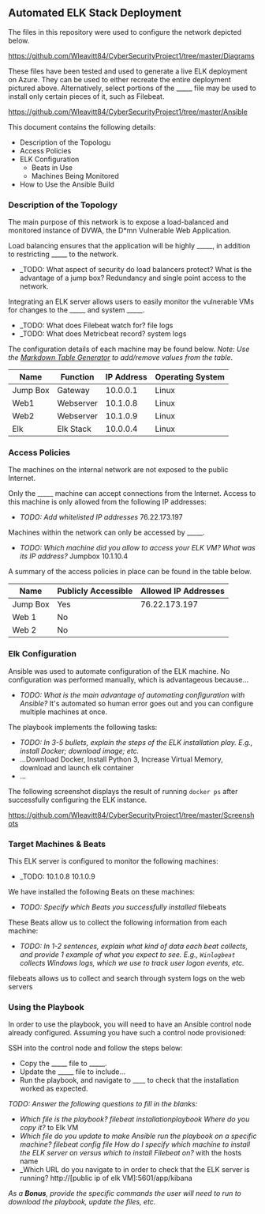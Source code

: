 ## Automated ELK Stack Deployment

The files in this repository were used to configure the network depicted below.

https://github.com/Wleavitt84/CyberSecurityProject1/tree/master/Diagrams

These files have been tested and used to generate a live ELK deployment on Azure. They can be used to either recreate the entire deployment pictured above. Alternatively, select portions of the _____ file may be used to install only certain pieces of it, such as Filebeat.

  https://github.com/Wleavitt84/CyberSecurityProject1/tree/master/Ansible

This document contains the following details:
- Description of the Topologu
- Access Policies
- ELK Configuration
  - Beats in Use
  - Machines Being Monitored
- How to Use the Ansible Build


### Description of the Topology

The main purpose of this network is to expose a load-balanced and monitored instance of DVWA, the D*mn Vulnerable Web Application.

Load balancing ensures that the application will be highly _____, in addition to restricting _____ to the network.
- _TODO: What aspect of security do load balancers protect? What is the advantage of a jump box? Redundancy and single point access to the network.

Integrating an ELK server allows users to easily monitor the vulnerable VMs for changes to the _____ and system _____.
- _TODO: What does Filebeat watch for? file logs
- _TODO: What does Metricbeat record? system logs

The configuration details of each machine may be found below.
_Note: Use the [Markdown Table Generator](http://www.tablesgenerator.com/markdown_tables) to add/remove values from the table_.

| Name     | Function | IP Address | Operating System |
|----------|----------|------------|------------------|
| Jump Box | Gateway  | 10.0.0.1   | Linux            |
| Web1     | Webserver| 10.1.0.8   | Linux            |
| Web2     | Webserver| 10.1.0.9   | Linux            |
| Elk      | Elk Stack| 10.0.0.4   | Linux            |

### Access Policies

The machines on the internal network are not exposed to the public Internet. 

Only the _____ machine can accept connections from the Internet. Access to this machine is only allowed from the following IP addresses:
- _TODO: Add whitelisted IP addresses_ 76.22.173.197

Machines within the network can only be accessed by _____.
- _TODO: Which machine did you allow to access your ELK VM? What was its IP address?_ Jumpbox 10.1.10.4

A summary of the access policies in place can be found in the table below.

| Name     | Publicly Accessible | Allowed IP Addresses |
|----------|---------------------|----------------------|
| Jump Box | Yes                 | 76.22.173.197        |
| Web 1    | No                  |                      |
| Web 2    | No                  |                      |

### Elk Configuration

Ansible was used to automate configuration of the ELK machine. No configuration was performed manually, which is advantageous because...
- _TODO: What is the main advantage of automating configuration with Ansible?_ It's automated so human error goes out and you can configure multiple machines at once.

The playbook implements the following tasks:
- _TODO: In 3-5 bullets, explain the steps of the ELK installation play. E.g., install Docker; download image; etc._
- ...Download Docker, Install Python 3, Increase Virtual Memory, download and launch elk container
- ...

The following screenshot displays the result of running `docker ps` after successfully configuring the ELK instance.

https://github.com/Wleavitt84/CyberSecurityProject1/tree/master/Screenshots

### Target Machines & Beats
This ELK server is configured to monitor the following machines:
- _TODO: 10.1.0.8 10.1.0.9

We have installed the following Beats on these machines:
- _TODO: Specify which Beats you successfully installed_ filebeats

These Beats allow us to collect the following information from each machine:
- _TODO: In 1-2 sentences, explain what kind of data each beat collects, and provide 1 example of what you expect to see. E.g., `Winlogbeat` collects Windows logs, which we use to track user logon events, etc._

filebeats allows us to collect and search through system logs on the web servers

### Using the Playbook
In order to use the playbook, you will need to have an Ansible control node already configured. Assuming you have such a control node provisioned: 

SSH into the control node and follow the steps below:
- Copy the _____ file to _____.
- Update the _____ file to include...
- Run the playbook, and navigate to ____ to check that the installation worked as expected.

_TODO: Answer the following questions to fill in the blanks:_
- _Which file is the playbook? filebeat installationplaybook Where do you copy it?_ to Elk VM
- _Which file do you update to make Ansible run the playbook on a specific machine? filebeat config file How do I specify which machine to install the ELK server on versus which to install Filebeat on?_ with the hosts name
- _Which URL do you navigate to in order to check that the ELK server is running? http://[public ip of elk VM]:5601/app/kibana

_As a **Bonus**, provide the specific commands the user will need to run to download the playbook, update the files, etc._